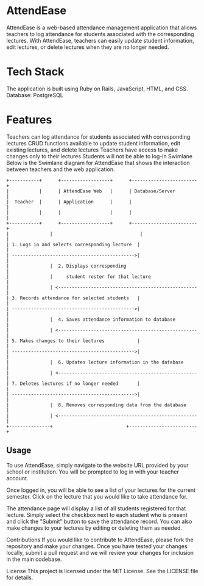 # AttendEase
AttendEase is a web-based attendance management application that allows teachers to log attendance for students associated with the corresponding lectures. With AttendEase, teachers can easily update student information, edit lectures, or delete lectures when they are no longer needed.

# Tech Stack
The application is built using Ruby on Rails, JavaScript, HTML, and CSS.
Database: PostgreSQL

# Features
Teachers can log attendance for students associated with corresponding lectures
CRUD functions available to update student information, edit existing lectures, and delete lectures
Teachers have access to make changes only to their lectures
Students will not be able to log-in
Swimlane
Below is the Swimlane diagram for AttendEase that shows the interaction between teachers and the web application.


```
+-----------+      +------------------+      +------------------------+
|           |      | AttendEase Web   |      | Database/Server        |
|  Teacher  |      | Application      |      |                        |
|           |      |                  |      |                        |
+-----------+      +------------------+      +------------------------+
|               |                                |                    |
| 1. Logs in and selects corresponding lecture  |                     |
| --------------------------------------------->|                     |
|               |  2. Displays corresponding                          |
|               |     student roster for that lecture                 |
|               | <---------------------------------------------------|
| 3. Records attendance for selected students   |                     |
| --------------------------------------------->|                     |
|               |  4. Saves attendance information to database        |
|               | <---------------------------------------------------|
| 5. Makes changes to their lectures            |                     |
| --------------------------------------------->|                     |
|               |  6. Updates lecture information in the database     |
|               | <---------------------------------------------------|
| 7. Deletes lectures if no longer needed       |                     |
| --------------------------------------------->|                     |
|               |  8. Removes corresponding data from the database    |
|               | <---------------------------------------------------|
+---------------+                           +-------------------------+
```

## Usage

To use AttendEase, simply navigate to the website URL provided by your school or institution. You will be prompted to log in with your teacher account.

Once logged in, you will be able to see a list of your lectures for the current semester. Click on the lecture that you would like to take attendance for.

The attendance page will display a list of all students registered for that lecture. Simply select the checkbox next to each student who is present and click the "Submit" button to save the attendance record. You can also make changes to your lectures by editing or deleting them as needed.

Contributions
If you would like to contribute to AttendEase, please fork the repository and make your changes. Once you have tested your changes locally, submit a pull request and we will review your changes for inclusion in the main codebase.

License
This project is licensed under the MIT License. See the LICENSE file for details.
